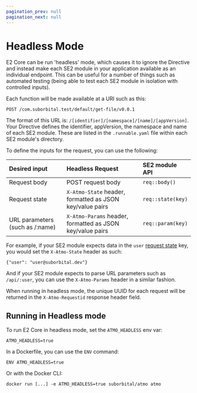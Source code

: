 ```yaml
---
pagination_prev: null
pagination_next: null
---
```


# Headless Mode

E2 Core can be run 'headless' mode, which causes it to ignore the
Directive and instead make each SE2 module in your application
available as an individual endpoint. This can be useful for a
number of things such as automated testing (being able to test
each SE2 module in isolation with controlled inputs).

Each function will be made available at a URI such as this:

```text
POST /com.suborbital.test/default/get-file/v0.0.1
```

The format of this URL is: `/[identifier]/[namespace]/[name]/[appVersion]`.
Your Directive defines the identifier, appVersion, the namespace and
name of each SE2 module. These are listed in the `.runnable.yaml` file within
each SE2 module's directory.

To define the inputs for the request, you can use the following:

| Desired input                      | Headless Request                                          | SE2 module API |
|:-----------------------------------|:----------------------------------------------------------| :--- |
| Request body                       | POST request body                                         | `req::body()` |
| Request state                      | `X-Atmo-State` header, formatted as JSON key/value pairs  | `req::state(key)` |
| URL parameters \(such  as /:name\) | `X-Atmo-Params` header, formatted as JSON key/value pairs | `req::param(key)` |

For example, if your SE2 module expects data in the `user`
[request state](../concepts/state.md) key, you would set the
`X-Atmo-State` header as such:

```text
{"user": "user@suborbital.dev"}
```

And if your SE2 module expects to parse URL parameters such as `/api/:user`,
 you can use the `X-Atmo-Params` header in a similar fashion.

When running in headless mode, the unique UUID for each request will be
 returned in the `X-Atmo-Requestid` response header field.

## Running in Headless mode

To run E2 Core in headless mode, set the `ATMO_HEADLESS` env var:

```text
ATMO_HEADLESS=true
```

In a Dockerfile, you can use the `ENV` command:

```text
ENV ATMO_HEADLESS=true
```

Or with the Docker CLI:

```text
docker run [...] -e ATMO_HEADLESS=true suborbital/atmo atmo
```
